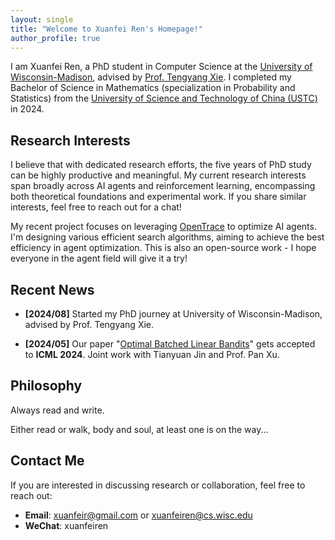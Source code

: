 ```yaml
---
layout: single
title: "Welcome to Xuanfei Ren's Homepage!"
author_profile: true
---
```


I am Xuanfei Ren, a PhD student in Computer Science at the [University of Wisconsin-Madison](https://www.wisc.edu/), advised by [Prof. Tengyang Xie](https://tengyangxie.github.io/). I completed my Bachelor of Science in Mathematics (specialization in Probability and Statistics) from the [University of Science and Technology of China (USTC)](http://en.ustc.edu.cn/) in 2024.


<!-- You are welcomed to see my notes [here](/notes/).  -->

## Research Interests

I believe that with dedicated research efforts, the five years of PhD study can be highly productive and meaningful. My current research interests span broadly across AI agents and reinforcement learning, encompassing both theoretical foundations and experimental work. If you share similar interests, feel free to reach out for a chat!

My recent project focuses on leveraging [OpenTrace](https://github.com/AgentOpt/OpenTrace) to optimize AI agents. I'm designing various efficient search algorithms, aiming to achieve the best efficiency in agent optimization. This is also an open-source work - I hope everyone in the agent field will give it a try!

## Recent News

- **[2024/08]** Started my PhD journey at University of Wisconsin-Madison, advised by Prof. Tengyang Xie.

- **[2024/05]** Our paper "[Optimal Batched Linear Bandits](https://arxiv.org/abs/2406.04137)" gets accepted to **ICML 2024**. Joint work with Tianyuan Jin and Prof. Pan Xu.


## Philosophy

Always read and write.

Either read or walk, body and soul, at least one is on the way...

## Contact Me

If you are interested in discussing research or collaboration, feel free to reach out:

- **Email**: [xuanfeir@gmail.com](mailto:xuanfeir@gmail.com) or [xuanfeiren@cs.wisc.edu](mailto:xuanfeiren@cs.wisc.edu)
- **WeChat**: xuanfeiren



